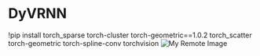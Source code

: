 # DyVRNN
!pip install torch_sparse torch-cluster torch-geometric==1.0.2 torch_scatter torch-geometric torch-spline-conv torchvision
![My Remote Image](https://drive.google.com/file/d/13eIrbbPRw8hL7Ow-Ln4dewWdaoYoJyaL/view?usp=sharing)
